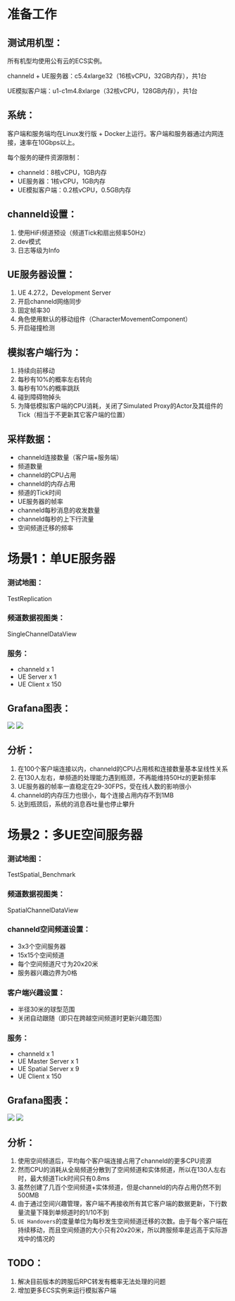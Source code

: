 # 准备工作
## 测试用机型：
所有机型均使用公有云的ECS实例。

channeld + UE服务器：c5.4xlarge32（16核vCPU，32GB内存），共1台

UE模拟客户端：u1-c1m4.8xlarge（32核vCPU，128GB内存），共1台

## 系统：
客户端和服务端均在Linux发行版 + Docker上运行。客户端和服务器通过内网连接，速率在10Gbps以上。

每个服务的硬件资源限制：
- channeld：8核vCPU，1GB内存
- UE服务器：1核vCPU，1GB内存
- UE模拟客户端：0.2核vCPU，0.5GB内存

## channeld设置：
1. 使用HiFi频道预设（频道Tick和扇出频率50Hz）
2. dev模式
3. 日志等级为Info

## UE服务器设置：
1. UE 4.27.2，Development Server
2. 开启channeld网络同步
3. 固定帧率30
4. 角色使用默认的移动组件（CharacterMovementComponent）
5. 开启碰撞检测

## 模拟客户端行为：
1. 持续向前移动
2. 每秒有10%的概率左右转向
3. 每秒有10%的概率跳跃
4. 碰到障碍物掉头
5. 为降低模拟客户端的CPU消耗，关闭了Simulated Proxy的Actor及其组件的Tick（相当于不更新其它客户端的位置）

## 采样数据：
- channeld连接数量（客户端+服务端）
- 频道数量
- channeld的CPU占用
- channeld的内存占用
- 频道的Tick时间
- UE服务器的帧率
- channeld每秒消息的收发数量
- channeld每秒的上下行流量
- 空间频道迁移的频率

# 场景1：单UE服务器
### 测试地图：
TestReplication

### 频道数据视图类：
SingleChannelDataView

### 服务：
- channeld x 1
- UE Server x 1
- UE Client x 150

## Grafana图表：

![](../images/benchmark_single_1.png)
![](../images/benchmark_single_2.png)

## 分析：
1. 在100个客户端连接以内，channeld的CPU占用核和连接数量基本呈线性关系
2. 在130人左右，单频道的处理能力遇到瓶颈，不再能维持50Hz的更新频率
3. UE服务器的帧率一直稳定在29-30FPS，受在线人数的影响很小
4. channeld的内存压力也很小，每个连接占用内存不到1MB
5. 达到瓶颈后，系统的消息吞吐量也停止攀升

# 场景2：多UE空间服务器
### 测试地图：
TestSpatial_Benchmark

### 频道数据视图类：
SpatialChannelDataView

### channeld空间频道设置：
- 3x3个空间服务器
- 15x15个空间频道
- 每个空间频道尺寸为20x20米
- 服务器兴趣边界为0格

### 客户端兴趣设置：
- 半径30米的球型范围
- 关闭自动跟随（即只在跨越空间频道时更新兴趣范围）

### 服务：
- channeld x 1
- UE Master Server x 1
- UE Spatial Server x 9
- UE Client x 150

## Grafana图表：

![](../images/benchmark_spatial_1.png)
![](../images/benchmark_spatial_2.png)

## 分析：
1. 使用空间频道后，平均每个客户端连接占用了channeld的更多CPU资源
2. 然而CPU的消耗从全局频道分散到了空间频道和实体频道，所以在130人左右时，最大频道Tick时间只有0.8ms
3. 虽然创建了几百个空间频道+实体频道，但是channeld的内存占用仍然不到500MB
4. 由于通过空间兴趣管理，客户端不再接收所有其它客户端的数据更新，下行数量流量下降到单频道时的1/10不到
5. `UE Handovers`的度量单位为每秒发生空间频道迁移的次数。由于每个客户端在持续移动，而且空间频道的大小只有20x20米，所以跨服频率是远高于实际游戏中的情况的

## TODO：
1. 解决目前版本的跨服后RPC转发有概率无法处理的问题
2. 增加更多ECS实例来运行模拟客户端